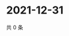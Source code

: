 # 2021-12-31

共 0 条

<!-- BEGIN WEIBO -->
<!-- 最后更新时间 Fri Dec 31 2021 04:09:54 GMT+0800 (China Standard Time) -->

<!-- END WEIBO -->
